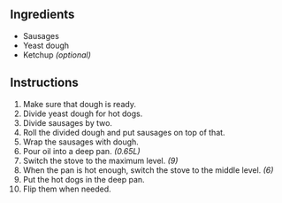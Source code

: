 ## Ingredients

- Sausages
- Yeast dough
- Ketchup *(optional)*

## Instructions

1. Make sure that dough is ready.
1. Divide yeast dough for hot dogs.
1. Divide sausages by two.
1. Roll the divided dough and put sausages on top of that. 
1. Wrap the sausages with dough.
1. Pour oil into a deep pan. *(0.65L)*
1. Switch the stove to the maximum level. *(9)*
1. When the pan is hot enough, switch the stove to the middle level. *(6)*
1. Put the hot dogs in the deep pan.
1. Flip them when needed.